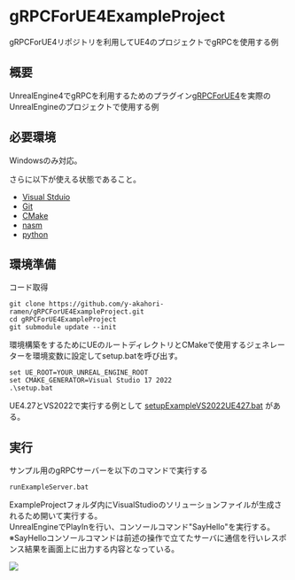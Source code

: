 # gRPCForUE4ExampleProject
gRPCForUE4リポジトリを利用してUE4のプロジェクトでgRPCを使用する例

## 概要
UnrealEngine4でgRPCを利用するためのプラグイン[gRPCForUE4](https://github.com/y-akahori-ramen/gRPCForUE4)を実際のUnrealEngineのプロジェクトで使用する例  

## 必要環境
Windowsのみ対応。

さらに以下が使える状態であること。
- [Visual Stduio](https://visualstudio.microsoft.com/)
- [Git](https://git-scm.com/)
- [CMake](https://cmake.org/download/)
- [nasm](https://www.nasm.us/)
- [python](https://www.python.org/)

## 環境準備

コード取得
```
git clone https://github.com/y-akahori-ramen/gRPCForUE4ExampleProject.git
cd gRPCForUE4ExampleProject
git submodule update --init
```

環境構築をするためにUEのルートディレクトリとCMakeで使用するジェネレーターを環境変数に設定してsetup.batを呼び出す。
```
set UE_ROOT=YOUR_UNREAL_ENGINE_ROOT
set CMAKE_GENERATOR=Visual Studio 17 2022
.\setup.bat
```
UE4.27とVS2022で実行する例として [setupExampleVS2022UE427.bat](./setupExampleVS2022UE427.bat) がある。

## 実行
サンプル用のgRPCサーバーを以下のコマンドで実行する
```
runExampleServer.bat
```

ExampleProjectフォルダ内にVisualStudioのソリューションファイルが生成されるため開いて実行する。  
UnrealEngineでPlayInを行い、コンソールコマンド"SayHello"を実行する。  
※SayHelloコンソールコマンドは前述の操作で立てたサーバに通信を行いレスポンス結果を画面上に出力する内容となっている。

![](./docImage/gRPCExampleImage.gif)